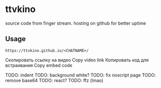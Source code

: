 # ttvkino
source code from finger stream. hosting on github for better uptime

## Usage


`https://ttvkino.github.io/<CHATNAME>/`

Скопировать ссылку на видео Copy video link
Копировать код для встраивания Copy embed code

TODO: indent
TODO: background white?
TODO: fix noscript page
TODO: remove base64
TODO: react?
TODO: ffz (lmao)
